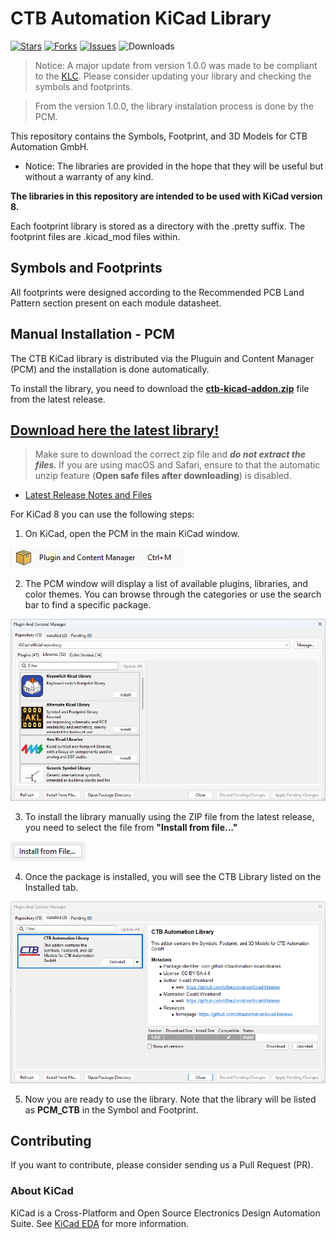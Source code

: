 # CTB Automation KiCad Library

[![Stars](https://img.shields.io/github/stars/ctbautomation/kicad-libraries)](https://github.com/ctbautomation/kicad-libraries/stargazers)
[![Forks](https://img.shields.io/github/forks/ctbautomation/kicad-libraries)](https://github.com/ctbautomation/kicad-libraries/network)
[![Issues](https://img.shields.io/github/issues/ctbautomation/kicad-libraries)](https://github.com/ctbautomation/kicad-libraries/issues)
![Downloads](https://img.shields.io/github/downloads/ctbautomation/kicad-libraries/total?style=flat-square)

> Notice: A major update from version 1.0.0 was made to be compliant to the [KLC](https://klc.kicad.org/). Please consider updating your library and checking the symbols and footprints.

> From the version 1.0.0, the library instalation process is done by the PCM.

This repository contains the Symbols, Footprint, and 3D Models for CTB Automation GmbH.


* Notice: The libraries are provided in the hope that they will be useful but without a warranty of any kind.

**The libraries in this repository are intended to be used with KiCad version 8.**

Each footprint library is stored as a directory with the .pretty suffix. The footprint files are .kicad_mod files within.

## Symbols and Footprints

All footprints were designed according to the Recommended PCB Land Pattern section present on each module datasheet.


## Manual Installation - PCM

The CTB KiCad library is distributed via the Pluguin and Content Manager (PCM) and the installation is done automatically.

To install the library, you need to download the **[ctb-kicad-addon.zip](https://github.com/ctbautomation/kicad-libraries/releases/latest/download/ctb-kicad-addon.zip)** file from the latest release.

## [Download here the latest library!](https://github.com/ctbautomation/kicad-libraries/releases/latest/download/ctb-kicad-addon.zip)

> Make sure to download the correct zip file and ***do not extract the files***. If you are using macOS and Safari, ensure to that the automatic unzip feature (**Open safe files after downloading**) is disabled.

* [Latest Release Notes and Files](https://github.com/ctbautomation/kicad-libraries/releases/latest)

For KiCad 8 you can use the following steps:

1. On KiCad, open the PCM in the main KiCad window.

![First Step](docs/pcm_install_step-1.png)

2. The PCM window will display a list of available plugins, libraries, and color themes. You can browse through the categories or use the search bar to find a specific package.

![First Step](docs/pcm_install_step-2.png)

3. To install the library manually using the ZIP file from the latest release, you need to select the file from **"Install from file..."**

![First Step](docs/pcm_install_step-3.png)

4. Once the package is installed, you will see the CTB Library listed on the Installed tab.

![First Step](docs/pcm_install_step-4.png)

5. Now you are ready to use the library. Note that the library will be listed as **PCM_CTB** in the Symbol and Footprint.

## Contributing

If you want to contribute, please consider sending us a Pull Request (PR).

### About KiCad

KiCad is a Cross-Platform and Open Source Electronics Design Automation Suite. See [KiCad EDA](https://kicad.org/) for more information.
